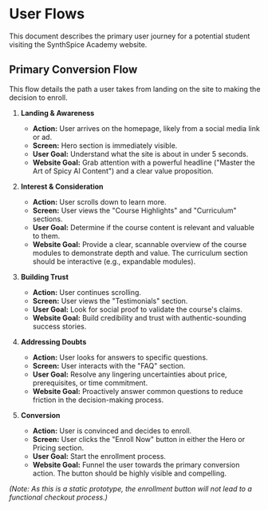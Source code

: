 # User Flows

This document describes the primary user journey for a potential student visiting the SynthSpice Academy website.

## Primary Conversion Flow

This flow details the path a user takes from landing on the site to making the decision to enroll.

1.  **Landing & Awareness**
    - **Action:** User arrives on the homepage, likely from a social media link or ad.
    - **Screen:** Hero section is immediately visible.
    - **User Goal:** Understand what the site is about in under 5 seconds.
    - **Website Goal:** Grab attention with a powerful headline ("Master the Art of Spicy AI Content") and a clear value proposition.

2.  **Interest & Consideration**
    - **Action:** User scrolls down to learn more.
    - **Screen:** User views the "Course Highlights" and "Curriculum" sections.
    - **User Goal:** Determine if the course content is relevant and valuable to them.
    - **Website Goal:** Provide a clear, scannable overview of the course modules to demonstrate depth and value. The curriculum section should be interactive (e.g., expandable modules).

3.  **Building Trust**
    - **Action:** User continues scrolling.
    - **Screen:** User views the "Testimonials" section.
    - **User Goal:** Look for social proof to validate the course's claims.
    - **Website Goal:** Build credibility and trust with authentic-sounding success stories.

4.  **Addressing Doubts**
    - **Action:** User looks for answers to specific questions.
    - **Screen:** User interacts with the "FAQ" section.
    - **User Goal:** Resolve any lingering uncertainties about price, prerequisites, or time commitment.
    - **Website Goal:** Proactively answer common questions to reduce friction in the decision-making process.

5.  **Conversion**
    - **Action:** User is convinced and decides to enroll.
    - **Screen:** User clicks the "Enroll Now" button in either the Hero or Pricing section.
    - **User Goal:** Start the enrollment process.
    - **Website Goal:** Funnel the user towards the primary conversion action. The button should be highly visible and compelling.

*(Note: As this is a static prototype, the enrollment button will not lead to a functional checkout process.)*
